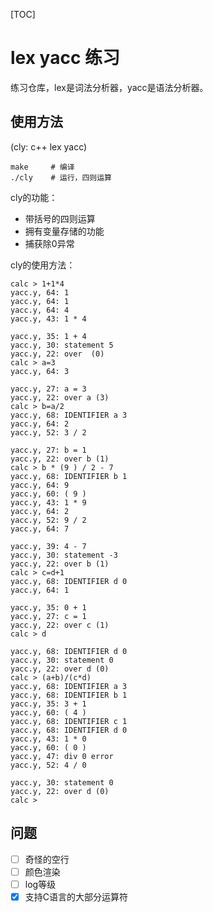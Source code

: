 [TOC]

# lex yacc 练习

练习仓库，lex是词法分析器，yacc是语法分析器。

## 使用方法

(cly: c++ lex yacc)
```shell
make     # 编译
./cly    # 运行，四则运算
```

cly的功能：
- 带括号的四则运算
- 拥有变量存储的功能
- 捕获除0异常

cly的使用方法：
```shell
calc > 1+1*4
yacc.y, 64: 1
yacc.y, 64: 1
yacc.y, 64: 4
yacc.y, 43: 1 * 4

yacc.y, 35: 1 + 4
yacc.y, 30: statement 5
yacc.y, 22: over  (0)
calc > a=3
yacc.y, 64: 3

yacc.y, 27: a = 3
yacc.y, 22: over a (3)
calc > b=a/2
yacc.y, 68: IDENTIFIER a 3
yacc.y, 64: 2
yacc.y, 52: 3 / 2

yacc.y, 27: b = 1
yacc.y, 22: over b (1)
calc > b * (9 ) / 2 - 7
yacc.y, 68: IDENTIFIER b 1
yacc.y, 64: 9
yacc.y, 60: ( 9 )
yacc.y, 43: 1 * 9
yacc.y, 64: 2
yacc.y, 52: 9 / 2
yacc.y, 64: 7

yacc.y, 39: 4 - 7
yacc.y, 30: statement -3
yacc.y, 22: over b (1)
calc > c=d+1
yacc.y, 68: IDENTIFIER d 0
yacc.y, 64: 1

yacc.y, 35: 0 + 1
yacc.y, 27: c = 1
yacc.y, 22: over c (1)
calc > d

yacc.y, 68: IDENTIFIER d 0
yacc.y, 30: statement 0
yacc.y, 22: over d (0)
calc > (a+b)/(c*d)
yacc.y, 68: IDENTIFIER a 3
yacc.y, 68: IDENTIFIER b 1
yacc.y, 35: 3 + 1
yacc.y, 60: ( 4 )
yacc.y, 68: IDENTIFIER c 1
yacc.y, 68: IDENTIFIER d 0
yacc.y, 43: 1 * 0
yacc.y, 60: ( 0 )
yacc.y, 47: div 0 error
yacc.y, 52: 4 / 0

yacc.y, 30: statement 0
yacc.y, 22: over d (0)
calc >
```

## 问题
- [ ] 奇怪的空行
- [ ] 颜色渲染
- [ ] log等级
- [x] 支持C语言的大部分运算符

